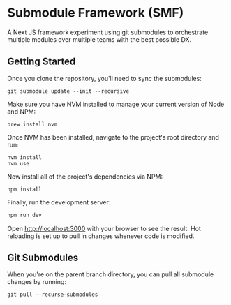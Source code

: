 # Submodule Framework (SMF)

A Next JS framework experiment using git submodules to orchestrate multiple modules over multiple teams with the best possible DX.

## Getting Started

Once you clone the repository, you'll need to sync the submodules:

```
git submodule update --init --recursive
```

Make sure you have NVM installed to manage your current version of Node and NPM:

```
brew install nvm
```

Once NVM has been installed, navigate to the project's root directory and run:

```
nvm install
nvm use
```

Now install all of the project's dependencies via NPM:

```
npm install
```

Finally, run the development server:

```bash
npm run dev
```

Open [http://localhost:3000](http://localhost:3000) with your browser to see the result. Hot reloading is set up to pull in changes whenever code is modified.

## Git Submodules

When you're on the parent branch directory, you can pull all submodule changes by running:

```
git pull --recurse-submodules
```
